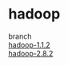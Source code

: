 # hadoop
branch</br>
[hadoop-1.1.2](https://github.com/liqxhx/hadoop/tree/v1.1.2)</br>
[hadoop-2.8.2](https://github.com/liqxhx/hadoop/tree/v2.8.2)</br>
